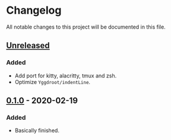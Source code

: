# Changelog

All notable changes to this project will be documented in this file.

## [Unreleased]

### Added

- Add port for kitty, alacritty, tmux and zsh.
- Optimize `Yggdroot/indentLine`.

## [0.1.0] - 2020-02-19

### Added

- Basically finished.

[unreleased]: https://github.com/sainnhe/sonokai/compare/v0.1.0...HEAD
[0.1.0]: https://github.com/sainnhe/sonokai/releases/tag/v0.1.0
